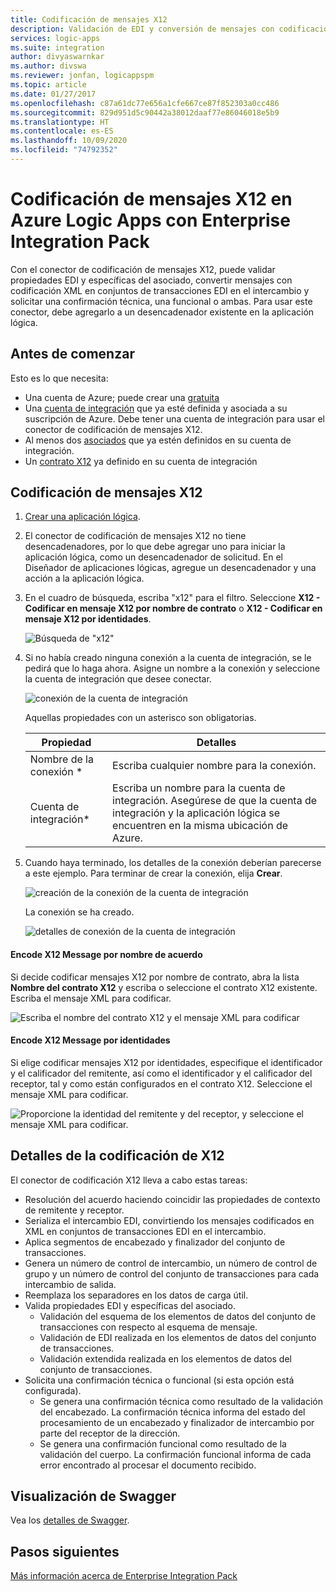 ```yaml
---
title: Codificación de mensajes X12
description: Validación de EDI y conversión de mensajes con codificación XML con el codificador de mensajes X12 en Azure Logic Apps con Enterprise Integration Pack
services: logic-apps
ms.suite: integration
author: divyaswarnkar
ms.author: divswa
ms.reviewer: jonfan, logicappspm
ms.topic: article
ms.date: 01/27/2017
ms.openlocfilehash: c87a61dc77e656a1cfe667ce87f852303a0cc486
ms.sourcegitcommit: 829d951d5c90442a38012daaf77e86046018e5b9
ms.translationtype: HT
ms.contentlocale: es-ES
ms.lasthandoff: 10/09/2020
ms.locfileid: "74792352"
---
```

# <a name="encode-x12-messages-in-azure-logic-apps-with-enterprise-integration-pack"></a>Codificación de mensajes X12 en Azure Logic Apps con Enterprise Integration Pack

Con el conector de codificación de mensajes X12, puede validar propiedades EDI y específicas del asociado, convertir mensajes con codificación XML en conjuntos de transacciones EDI en el intercambio y solicitar una confirmación técnica, una funcional o ambas.
Para usar este conector, debe agregarlo a un desencadenador existente en la aplicación lógica.

## <a name="before-you-start"></a>Antes de comenzar

Esto es lo que necesita:

* Una cuenta de Azure; puede crear una [gratuita](https://azure.microsoft.com/free)
* Una [cuenta de integración](logic-apps-enterprise-integration-create-integration-account.md) que ya esté definida y asociada a su suscripción de Azure. Debe tener una cuenta de integración para usar el conector de codificación de mensajes X12.
* Al menos dos [asociados](logic-apps-enterprise-integration-partners.md) que ya estén definidos en su cuenta de integración.
* Un [contrato X12](logic-apps-enterprise-integration-x12.md) ya definido en su cuenta de integración

## <a name="encode-x12-messages"></a>Codificación de mensajes X12

1. [Crear una aplicación lógica](quickstart-create-first-logic-app-workflow.md).

2. El conector de codificación de mensajes X12 no tiene desencadenadores, por lo que debe agregar uno para iniciar la aplicación lógica, como un desencadenador de solicitud. En el Diseñador de aplicaciones lógicas, agregue un desencadenador y una acción a la aplicación lógica.

3.  En el cuadro de búsqueda, escriba "x12" para el filtro. Seleccione **X12 - Codificar en mensaje X12 por nombre de contrato** o **X12 - Codificar en mensaje X12 por identidades**.
   
    ![Búsqueda de "x12"](./media/logic-apps-enterprise-integration-x12-encode/x12decodeimage1.png) 

3. Si no había creado ninguna conexión a la cuenta de integración, se le pedirá que lo haga ahora. Asigne un nombre a la conexión y seleccione la cuenta de integración que desee conectar. 
   
    ![conexión de la cuenta de integración](./media/logic-apps-enterprise-integration-x12-encode/x12encodeimage1.png)

    Aquellas propiedades con un asterisco son obligatorias.

    | Propiedad | Detalles |
    | --- | --- |
    | Nombre de la conexión * |Escriba cualquier nombre para la conexión. |
    | Cuenta de integración* |Escriba un nombre para la cuenta de integración. Asegúrese de que la cuenta de integración y la aplicación lógica se encuentren en la misma ubicación de Azure. |

5.  Cuando haya terminado, los detalles de la conexión deberían parecerse a este ejemplo. Para terminar de crear la conexión, elija **Crear**.

    ![creación de la conexión de la cuenta de integración](./media/logic-apps-enterprise-integration-x12-encode/x12encodeimage2.png)

    La conexión se ha creado.

    ![detalles de conexión de la cuenta de integración](./media/logic-apps-enterprise-integration-x12-encode/x12encodeimage3.png) 

#### <a name="encode-x12-messages-by-agreement-name"></a>Encode X12 Message por nombre de acuerdo

Si decide codificar mensajes X12 por nombre de contrato, abra la lista **Nombre del contrato X12** y escriba o seleccione el contrato X12 existente. Escriba el mensaje XML para codificar.

![Escriba el nombre del contrato X12 y el mensaje XML para codificar](./media/logic-apps-enterprise-integration-x12-encode/x12encodeimage4.png)

#### <a name="encode-x12-messages-by-identities"></a>Encode X12 Message por identidades

Si elige codificar mensajes X12 por identidades, especifique el identificador y el calificador del remitente, así como el identificador y el calificador del receptor, tal y como están configurados en el contrato X12. Seleccione el mensaje XML para codificar.
   
![Proporcione la identidad del remitente y del receptor, y seleccione el mensaje XML para codificar.](./media/logic-apps-enterprise-integration-x12-encode/x12encodeimage5.png) 

## <a name="x12-encode-details"></a>Detalles de la codificación de X12

El conector de codificación X12 lleva a cabo estas tareas:

* Resolución del acuerdo haciendo coincidir las propiedades de contexto de remitente y receptor.
* Serializa el intercambio EDI, convirtiendo los mensajes codificados en XML en conjuntos de transacciones EDI en el intercambio.
* Aplica segmentos de encabezado y finalizador del conjunto de transacciones.
* Genera un número de control de intercambio, un número de control de grupo y un número de control del conjunto de transacciones para cada intercambio de salida.
* Reemplaza los separadores en los datos de carga útil.
* Valida propiedades EDI y específicas del asociado.
  * Validación del esquema de los elementos de datos del conjunto de transacciones con respecto al esquema de mensaje.
  * Validación de EDI realizada en los elementos de datos del conjunto de transacciones.
  * Validación extendida realizada en los elementos de datos del conjunto de transacciones.
* Solicita una confirmación técnica o funcional (si esta opción está configurada).
  * Se genera una confirmación técnica como resultado de la validación del encabezado. La confirmación técnica informa del estado del procesamiento de un encabezado y finalizador de intercambio por parte del receptor de la dirección.
  * Se genera una confirmación funcional como resultado de la validación del cuerpo. La confirmación funcional informa de cada error encontrado al procesar el documento recibido.

## <a name="view-the-swagger"></a>Visualización de Swagger
Vea los [detalles de Swagger](/connectors/x12/). 

## <a name="next-steps"></a>Pasos siguientes
[Más información acerca de Enterprise Integration Pack](logic-apps-enterprise-integration-overview.md "Información sobre Enterprise Integration Pack") 

